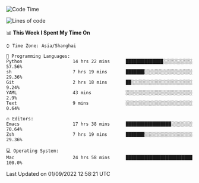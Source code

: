 <!--START_SECTION:waka-->
![Code Time](http://img.shields.io/badge/Code%20Time-842%20hrs%2036%20mins-blue)

![Lines of code](https://img.shields.io/badge/From%20Hello%20World%20I%27ve%20Written-22%20Thousand%20lines%20of%20code-blue)

📊 **This Week I Spent My Time On** 

```text
⌚︎ Time Zone: Asia/Shanghai

💬 Programming Languages: 
Python                   14 hrs 22 mins      ██████████████░░░░░░░░░░░   57.56% 
sh                       7 hrs 19 mins       ███████░░░░░░░░░░░░░░░░░░   29.36% 
Git                      2 hrs 18 mins       ██░░░░░░░░░░░░░░░░░░░░░░░   9.24% 
YAML                     43 mins             ░░░░░░░░░░░░░░░░░░░░░░░░░   2.9% 
Text                     9 mins              ░░░░░░░░░░░░░░░░░░░░░░░░░   0.64%

🔥 Editors: 
Emacs                    17 hrs 38 mins      █████████████████░░░░░░░░   70.64% 
Zsh                      7 hrs 19 mins       ███████░░░░░░░░░░░░░░░░░░   29.36%

💻 Operating System: 
Mac                      24 hrs 58 mins      █████████████████████████   100.0%

```


 Last Updated on 01/09/2022 12:58:21 UTC
<!--END_SECTION:waka-->
